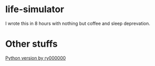 # life-simulator
I wrote this in 8 hours with nothing but coffee and sleep deprevation.

# Other stuffs

[Python version by ry000000](https://github.com/ry00000/PyLife)
